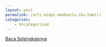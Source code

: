 ```yaml
---
layout: post
permalink: /arti-mimpi-membantu-ibu-hamil/
categories:
    - Uncategorized
---
```


[Baca Selengkapnya](/07)